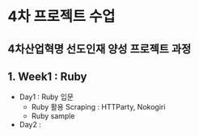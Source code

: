 # 4차 프로젝트 수업
4차산업혁명 선도인재 양성 프로젝트 과정
---
## 1. Week1 : Ruby
 - Day1 : Ruby 입문
    * Ruby 활용 Scraping : HTTParty, Nokogiri
    * Ruby sample
 - Day2 : 